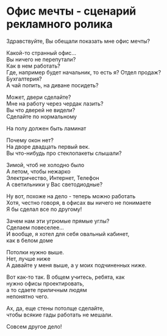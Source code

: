 # Офис мечты - сценарий рекламного ролика

Здравствуйте, Вы обещали показать мне офис мечты?

Какой-то странный офис...   
Вы ничего не перепутали?  
Как в нем работать?  
Где, например будет начальник, то есть я? 
Отдел продаж?  
Бухгалтерия?  
А чай попить, на диване посидеть?  

Может, двери сделайте?   
Мне на работу через чердак лазить?  
Вы что дверей не видели?  
Сделайте по нормальному  

На полу должен быть ламинат  

Почему окон нет?  
На дворе двадцать первый век.  
Вы что-нибудь про стеклопакеты слышали?  

Зимой, чтоб не холодно было  
А летом, чтобы нежарко  
Электричество, Интернет, Телефон  
А светильники у Вас светодиодные?  

Ну вот, похоже на дело - теперь можно работать  
Хотя, честно говоря, в офисах вы ничего не понимаете  
Я бы сделал все по другому!  

Зачем нам эти угрюмые прямые углы?  
Сделаем повеселее...  
И вообще, я хотел для себя овальный кабинет,   
как в белом доме  

Потолки нужно выше.  
Нет, лучше ниже  
А давайте у меня выше, а у моих подчиненных ниже.  

Вот как-то так. В общем учитесь, ребята, как  
нужно офисы проектировать,   
а то сдаете приличным людям  
непонятно чего.  

Ах, да, еще стены потолще сделайте,   
чтобы всякие гады работать не мешали.  

Совсем другое дело!  

